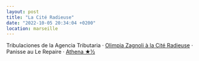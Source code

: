 ```yaml
---
layout: post
title: "La Cité Radieuse"
date: "2022-10-05 20:34:04 +0200"
location: marseille
---
```


Tribulaciones de la Agencia Tributaria · [Olimpia Zagnoli à la Cité Radieuse](/2022/10/05/olimpia) · Panisse au Le Repaire · [Athena ★½](https://letterboxd.com/javier/film/athena-2022-1)
